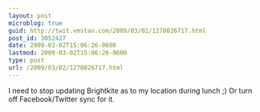 ```yaml
---
layout: post
microblog: true
guid: http://twit.vmstan.com/2009/03/02/1270826717.html
post_id: 3052427
date: 2009-03-02T15:06:26-0600
lastmod: 2009-03-02T15:06:26-0600
type: post
url: /2009/03/02/1270826717.html
---
```

I need to stop updating Brightkite as to my location during lunch ;) Or turn off Facebook/Twitter sync for it.
